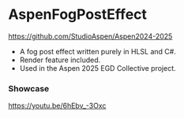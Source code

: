 # AspenFogPostEffect
https://github.com/StudioAspen/Aspen2024-2025
- A fog post effect written purely in HLSL and C#.
- Render feature included.
- Used in the Aspen 2025 EGD Collective project.
### Showcase
https://youtu.be/6hEbv_-3Oxc
